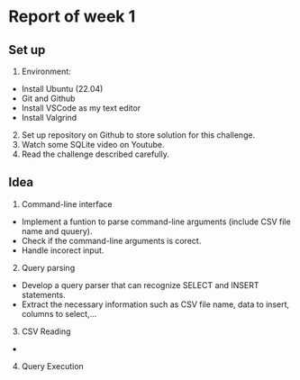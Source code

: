 # Report of week 1

## Set up

1. Environment:
  - Install Ubuntu (22.04)
  - Git and Github
  - Install VSCode as my text editor
  - Install Valgrind
2. Set up repository on Github to store solution for this challenge.
3. Watch some SQLite video on Youtube.
4. Read the challenge described carefully.

## Idea

1. Command-line interface
  - Implement a funtion to parse command-line arguments (include CSV file name and quuery).
  - Check if the command-line arguments is corect.
  - Handle incorect input.
2. Query parsing
  - Develop a query parser that can recognize SELECT and INSERT statements.
  - Extract the necessary information such as CSV file name, data to insert, columns to select,...
3. CSV Reading
  - 
4. Query Execution

